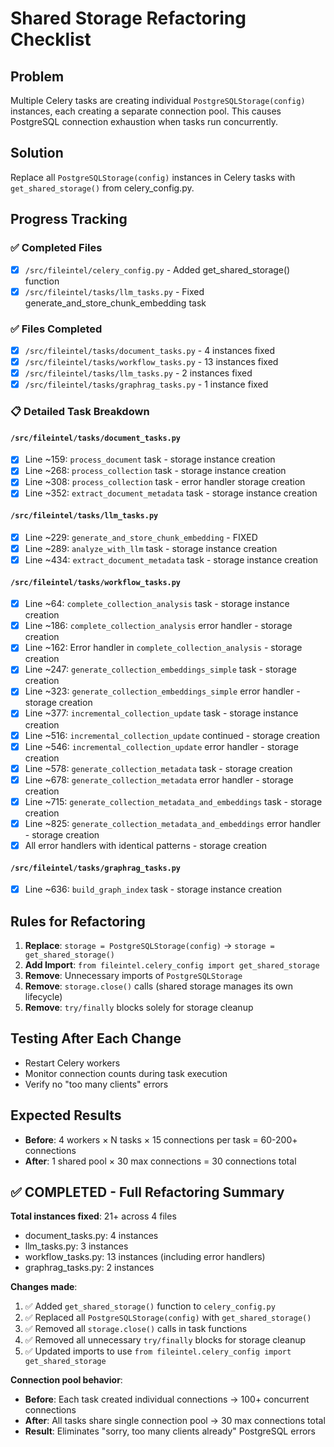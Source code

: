 # Shared Storage Refactoring Checklist

## Problem
Multiple Celery tasks are creating individual `PostgreSQLStorage(config)` instances, each creating a separate connection pool. This causes PostgreSQL connection exhaustion when tasks run concurrently.

## Solution
Replace all `PostgreSQLStorage(config)` instances in Celery tasks with `get_shared_storage()` from celery_config.py.

## Progress Tracking

### ✅ Completed Files
- [x] `/src/fileintel/celery_config.py` - Added get_shared_storage() function
- [x] `/src/fileintel/tasks/llm_tasks.py` - Fixed generate_and_store_chunk_embedding task

### ✅ Files Completed
- [x] `/src/fileintel/tasks/document_tasks.py` - 4 instances fixed
- [x] `/src/fileintel/tasks/workflow_tasks.py` - 13 instances fixed
- [x] `/src/fileintel/tasks/llm_tasks.py` - 2 instances fixed
- [x] `/src/fileintel/tasks/graphrag_tasks.py` - 1 instance fixed

### 📋 Detailed Task Breakdown

#### `/src/fileintel/tasks/document_tasks.py`
- [x] Line ~159: `process_document` task - storage instance creation
- [x] Line ~268: `process_collection` task - storage instance creation
- [x] Line ~308: `process_collection` task - error handler storage creation
- [x] Line ~352: `extract_document_metadata` task - storage instance creation

#### `/src/fileintel/tasks/llm_tasks.py`
- [x] Line ~229: `generate_and_store_chunk_embedding` - FIXED
- [x] Line ~289: `analyze_with_llm` task - storage instance creation
- [x] Line ~434: `extract_document_metadata` task - storage instance creation

#### `/src/fileintel/tasks/workflow_tasks.py`
- [x] Line ~64: `complete_collection_analysis` task - storage instance creation
- [x] Line ~186: `complete_collection_analysis` error handler - storage creation
- [x] Line ~162: Error handler in `complete_collection_analysis` - storage creation
- [x] Line ~247: `generate_collection_embeddings_simple` task - storage creation
- [x] Line ~323: `generate_collection_embeddings_simple` error handler - storage creation
- [x] Line ~377: `incremental_collection_update` task - storage instance creation
- [x] Line ~516: `incremental_collection_update` continued - storage creation
- [x] Line ~546: `incremental_collection_update` error handler - storage creation
- [x] Line ~578: `generate_collection_metadata` task - storage creation
- [x] Line ~678: `generate_collection_metadata` error handler - storage creation
- [x] Line ~715: `generate_collection_metadata_and_embeddings` task - storage creation
- [x] Line ~825: `generate_collection_metadata_and_embeddings` error handler - storage creation
- [x] All error handlers with identical patterns - storage creation

#### `/src/fileintel/tasks/graphrag_tasks.py`
- [x] Line ~636: `build_graph_index` task - storage instance creation

## Rules for Refactoring

1. **Replace**: `storage = PostgreSQLStorage(config)` → `storage = get_shared_storage()`
2. **Add Import**: `from fileintel.celery_config import get_shared_storage`
3. **Remove**: Unnecessary imports of `PostgreSQLStorage`
4. **Remove**: `storage.close()` calls (shared storage manages its own lifecycle)
5. **Remove**: `try/finally` blocks solely for storage cleanup

## Testing After Each Change
- Restart Celery workers
- Monitor connection counts during task execution
- Verify no "too many clients" errors

## Expected Results
- **Before**: 4 workers × N tasks × 15 connections per task = 60-200+ connections
- **After**: 1 shared pool × 30 max connections = 30 connections total

## ✅ COMPLETED - Full Refactoring Summary

**Total instances fixed**: 21+ across 4 files
- document_tasks.py: 4 instances
- llm_tasks.py: 3 instances
- workflow_tasks.py: 13 instances (including error handlers)
- graphrag_tasks.py: 2 instances

**Changes made**:
1. ✅ Added `get_shared_storage()` function to `celery_config.py`
2. ✅ Replaced all `PostgreSQLStorage(config)` with `get_shared_storage()`
3. ✅ Removed all `storage.close()` calls in task functions
4. ✅ Removed all unnecessary `try/finally` blocks for storage cleanup
5. ✅ Updated imports to use `from fileintel.celery_config import get_shared_storage`

**Connection pool behavior**:
- **Before**: Each task created individual connections → 100+ concurrent connections
- **After**: All tasks share single connection pool → 30 max connections total
- **Result**: Eliminates "sorry, too many clients already" PostgreSQL errors